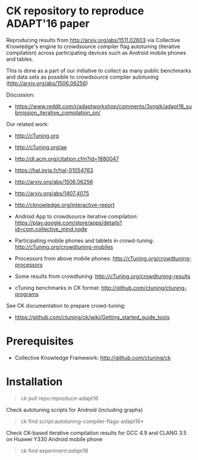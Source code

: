 CK repository to reproduce ADAPT'16 paper
=========================================

Reproducing results from http://arxiv.org/abs/1511.02603 
via Collective Knowledge's engine to crowdsource 
compiler flag autotuning (iterative compilation) 
across participating devices such as Android mobile 
phones and tables.

This is done as a part of our initiative to collect as many 
public benchmarks and data sets as possible to crowdsource 
compiler autotuning (http://arxiv.org/abs/1506.06256)

Discussion:
* https://www.reddit.com/r/adaptworkshop/comments/3sngjk/adapt16_submission_iterative_compilation_on/

Our related work:

* http://cTuning.org
* http://cTuning.org/ae

* http://dl.acm.org/citation.cfm?id=1880047
* https://hal.inria.fr/hal-01054763
* http://arxiv.org/abs/1506.06256
* http://arxiv.org/abs/1407.4075
* http://cknowledge.org/interactive-report

* Android App to crowdsource iterative compilation: https://play.google.com/store/apps/details?id=com.collective_mind.node

* Participating mobile phones and tablets in crowd-tuning: http://cTuning.org/crowdtuning-mobiles
* Processors from above mobile phones: http://cTuning.org/crowdtuning-processors
* Some results from crowdtuning: http://cTuning.org/crowdtuning-results
* cTuning benchmarks in CK format: http://github.com/ctuning/ctuning-programs

See CK documentation to prepare crowd-tuning:
* https://github.com/ctuning/ck/wiki/Getting_started_guide_tools

Prerequisites
=============
* Collective Knowledge Framework: http://github.com/ctuning/ck

Installation
============

> ck pull repo:reproduce-adapt16

Check autotuning scripts for Android (including graphs)

> ck find script:autotuning-compiler-flags-adapt16*

Check CK-based iterative compilation results for GCC 4.9 
and CLANG 3.5  on Huawei Y330 Android mobile phone

> ck find experiment:*adapt16*